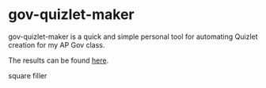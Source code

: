 # gov-quizlet-maker
gov-quizlet-maker is a quick and simple personal tool for automating Quizlet creation for my AP Gov class. 

The results can be found [here](https://quizlet.com/eugenebaba314).

square filler
